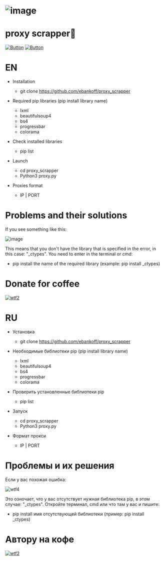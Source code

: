 # ![image](https://i.ibb.co/MsKdDL4/Comp-1-00000.png)
# proxy scrapper🔎

[![Button](https://badgen.net/badge/ebankoff/ebankoff/red?icon=github&label)](https://github.com/ebankoff) [![Button](https://badgen.net/badge/telegram/telegram/yellow?icon=telegram&label)](https://t.me/cozyyrooom)

# EN

* Installation
  * git clone https://github.com/ebankoff/proxy_scrapper

* Required pip libraries (pip install library name)
  * lxml
  * beautifulsoup4
  * bs4
  * progressbar
  * colorama

* Check installed libraries
  * pip list

* Launch
  * cd proxy_scrapper
  * Python3 proxy.py

* Proxies format
  * IP | PORT 

# Problems and their solutions

If you see something like this:

![image](https://i.ibb.co/XWNtL0S/Screenshot-1.png "no module named") 

This means that you don't have the library that is specified in the error, in this case: "_ctypes". You need to enter in the terminal or cmd:

* pip install the name of the required library (example: pip install _ctypes)

# Donate for coffee

[![wtf2](https://i.ibb.co/ryDytyR/Comp-1-00000.png)](https://qiwi.com/n/HERAMANT)

# RU

* Установка
  * git clone https://github.com/ebankoff/proxy_scrapper

* Необходимые библиотеки pip (pip install library name)
  * lxml
  * beautifulsoup4
  * bs4
  * progressbar
  * colorama

* Проверить установленные библиотеки pip
  * pip list

* Запуск
  * cd proxy_scrapper
  * Python3 proxy.py

* Формат прокси
  * IP | PORT 

# Проблемы и их решения

Если у вас похожая ошибка:

![wtf4](https://i.ibb.co/XWNtL0S/Screenshot-1.png "no module named") 

Это озночает, что у вас отсутствует нужная библиотека pip, в этом случае: "_ctypes". Откройте терминал, cmd или что там у вас и пишите:

* pip install имя отсутствующей библиотеки (пример: pip install _ctypes)

# Автору на кофе

[![wtf2](https://i.ibb.co/ryDytyR/Comp-1-00000.png)](https://qiwi.com/n/HERAMANT)
